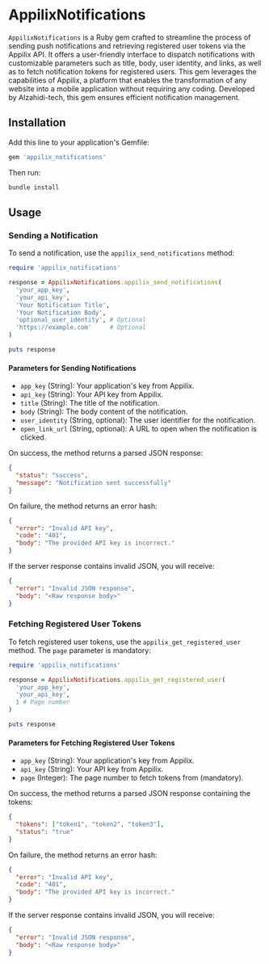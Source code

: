 # AppilixNotifications

`AppilixNotifications` is a Ruby gem crafted to streamline the process of sending push notifications and retrieving registered user tokens via the Appilix API. It offers a user-friendly interface to dispatch notifications with customizable parameters such as title, body, user identity, and links, as well as to fetch notification tokens for registered users. This gem leverages the capabilities of Appilix, a platform that enables the transformation of any website into a mobile application without requiring any coding. Developed by Alzahidi-tech, this gem ensures efficient notification management.

## Installation

Add this line to your application's Gemfile:

```ruby
gem 'appilix_notifications'
```

Then run:

```sh
bundle install
```

## Usage

### Sending a Notification

To send a notification, use the `appilix_send_notifications` method:

```ruby
require 'appilix_notifications'

response = AppilixNotifications.appilix_send_notifications(
  'your_app_key',
  'your_api_key',
  'Your Notification Title',
  'Your Notification Body',
  'optional_user_identity', # Optional
  'https://example.com'     # Optional
)

puts response
```
#### Parameters for Sending Notifications

- `app_key` (String): Your application's key from Appilix.
- `api_key` (String): Your API key from Appilix.
- `title` (String): The title of the notification.
- `body` (String): The body content of the notification.
- `user_identity` (String, optional): The user identifier for the notification.
- `open_link_url` (String, optional): A URL to open when the notification is clicked.


On success, the method returns a parsed JSON response:

```json
{
  "status": "success",
  "message": "Notification sent successfully"
}
```

On failure, the method returns an error hash:

```json
{
  "error": "Invalid API key",
  "code": "401",
  "body": "The provided API key is incorrect."
}
```

If the server response contains invalid JSON, you will receive:

```json
{
  "error": "Invalid JSON response",
  "body": "<Raw response body>"
}
```


### Fetching Registered User Tokens

To fetch registered user tokens, use the `appilix_get_registered_user` method. The `page` parameter is mandatory:

```ruby
require 'appilix_notifications'

response = AppilixNotifications.appilix_get_registered_user(
  'your_app_key',
  'your_api_key',
  1 # Page number
)

puts response
```

#### Parameters for Fetching Registered User Tokens

- `app_key` (String): Your application's key from Appilix.
- `api_key` (String): Your API key from Appilix.
- `page` (Integer): The page number to fetch tokens from (mandatory).


On success, the method returns a parsed JSON response containing the tokens:

```json
{
  "tokens": ["token1", "token2", "token3"],
  "status": "true"
}
```

On failure, the method returns an error hash:

```json
{
  "error": "Invalid API key",
  "code": "401",
  "body": "The provided API key is incorrect."
}
```

If the server response contains invalid JSON, you will receive:

```json
{
  "error": "Invalid JSON response",
  "body": "<Raw response body>"
}
```
